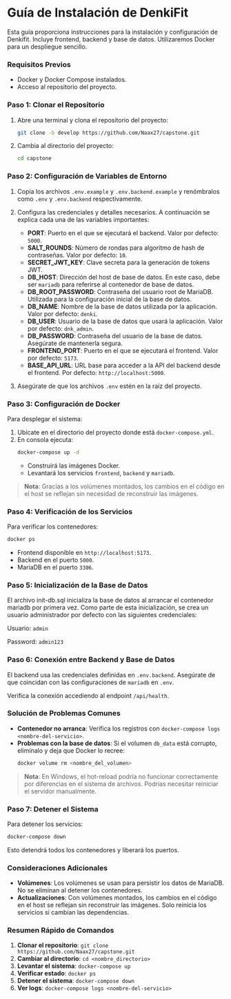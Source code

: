 # Guía de Instalación de DenkiFit

Esta guía proporciona instrucciones para la instalación y configuración de Denkifit. Incluye frontend, backend y base de datos. Utilizaremos Docker para un despliegue sencillo.

### Requisitos Previos

- Docker y Docker Compose instalados.
- Acceso al repositorio del proyecto.

### Paso 1: Clonar el Repositorio

1. Abre una terminal y clona el repositorio del proyecto:
   ```sh
   git clone -b develop https://github.com/Naax27/capstone.git 
   ```
2. Cambia al directorio del proyecto:
   ```sh
   cd capstone
   ```

### Paso 2: Configuración de Variables de Entorno

1. Copia los archivos `.env.example` y `.env.backend.example` y renómbralos como `.env` y `.env.backend` respectivamente.
2. Configura las credenciales y detalles necesarios. A continuación se explica cada una de las variables importantes:

   - **PORT**: Puerto en el que se ejecutará el backend. Valor por defecto: `5000`.
   - **SALT_ROUNDS**: Número de rondas para algoritmo de hash de contraseñas. Valor por defecto: `10`.
   - **SECRET_JWT_KEY**: Clave secreta para la generación de tokens JWT.
   - **DB_HOST**: Dirección del host de base de datos. En este caso, debe ser `mariadb` para referirse al contenedor de base de datos.
   - **DB_ROOT_PASSWORD**: Contraseña del usuario root de MariaDB. Utilizada para la configuración inicial de la base de datos.
   - **DB_NAME**: Nombre de la base de datos utilizada por la aplicación. Valor por defecto: `denki`.
   - **DB_USER**: Usuario de la base de datos que usará la aplicación. Valor por defecto: `dnk_admin`.
   - **DB_PASSWORD**: Contraseña del usuario de la base de datos. Asegúrate de mantenerla segura.
   - **FRONTEND_PORT**: Puerto en el que se ejecutará el frontend. Valor por defecto: `5173`.
   - **BASE_API_URL**: URL base para acceder a la API del backend desde el frontend. Por defecto: `http://localhost:5000`.

3. Asegúrate de que los archivos `.env` estén en la raíz del proyecto.

### Paso 3: Configuración de Docker

Para desplegar el sistema:

1. Ubícate en el directorio del proyecto donde está `docker-compose.yml`.
2. En consola ejecuta:
   ```sh
   docker-compose up -d
   ```
   - Construirá las imágenes Docker.
   - Levantará los servicios `frontend`, `backend` y `mariadb`.

> **Nota**: Gracias a los volúmenes montados, los cambios en el código en el host se reflejan sin necesidad de reconstruir las imágenes.

### Paso 4: Verificación de los Servicios

Para verificar los contenedores:

```sh
docker ps
```

- Frontend disponible en `http://localhost:5173`.
- Backend en el puerto `5000`.
- MariaDB en el puerto `3306`.

### Paso 5: Inicialización de la Base de Datos

El archivo init-db.sql inicializa la base de datos al arrancar el contenedor mariadb por primera vez. Como parte de esta inicialización, se crea un usuario administrador por defecto con las siguientes credenciales:

Usuario: `admin`

Password: `admin123`

### Paso 6: Conexión entre Backend y Base de Datos

El backend usa las credenciales definidas en `.env.backend`. Asegúrate de que coincidan con las configuraciones de `mariadb` en `.env`.

Verifica la conexión accediendo al endpoint `/api/health`.

### Solución de Problemas Comunes

- **Contenedor no arranca**: Verifica los registros con `docker-compose logs <nombre-del-servicio>`.
- **Problemas con la base de datos**: Si el volumen `db_data` está corrupto, elimínalo y deja que Docker lo recree:
  ```sh
  docker volume rm <nombre_del_volumen>
  ```

> **Nota**: En Windows, el hot-reload podría no funcionar correctamente por diferencias en el sistema de archivos. Podrías necesitar reiniciar el servidor manualmente.

### Paso 7: Detener el Sistema

Para detener los servicios:

```sh
docker-compose down
```

Esto detendrá todos los contenedores y liberará los puertos.

### Consideraciones Adicionales

- **Volúmenes**: Los volúmenes se usan para persistir los datos de MariaDB. No se eliminan al detener los contenedores.
- **Actualizaciones**: Con volúmenes montados, los cambios en el código en el host se reflejan sin reconstruir las imágenes. Solo reinicia los servicios si cambian las dependencias.

### Resumen Rápido de Comandos

1. **Clonar el repositorio**: `git clone https://github.com/Naax27/capstone.git`
2. **Cambiar al directorio**: `cd <nombre_directorio>`
3. **Levantar el sistema**: `docker-compose up`
4. **Verificar estado**: `docker ps`
5. **Detener el sistema**: `docker-compose down`
6. **Ver logs**: `docker-compose logs <nombre-del-servicio>`

